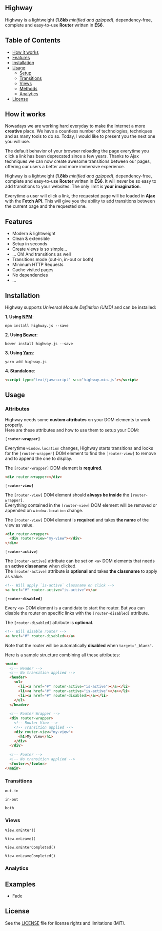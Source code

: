 ## Highway

Highway is a lightweight (**1.8kb** *minified and gzipped*), dependency-free, complete and easy-to-use **Router** written in **ES6**.

## Table of Contents

- [How it works](#how-it-works)
- [Features](#features)
- [Installation](#installation)
- [Usage](#usage)
	- [Setup](#setup)
	- [Transitions](#transitions)
	- [Views](#views)
	- [Methods](#methods)
	- [Analytics](#analytics)
- [License](#license)

## How it works

Nowadays we are working hard everyday to make the Internet a more **creative** place. We have a countless number of technologies, techniques and as many tools to do so. Today, I would like to present you the next one you will use.

The default behavior of your browser reloading the page everytime you click a link has been deprecated since a few years. Thanks to Ajax techniques we can now create awesome transitions between our pages, offering our users a better and more immersive experience.

Highway is a lightweight (**1.8kb** *minified and gzipped*), dependency-free, complete and easy-to-use **Router** written in **ES6**. It will never be so easy to add transitions to your websites. The only limit is **your imagination**.

Everytime a user will click a link, the requested page will be loaded in **Ajax** with the **Fetch API**. This will give you the ability to add transitions between the current page and the requested one.

## Features

- Modern & lightweight
- Clean & extensible
- Setup in seconds
- Create views is so simple...
- ... Oh! And transitions as well
- Transitions mode (out-in, in-out or both)
- Minimum HTTP Requests
- Cache visited pages
- No dependencies
- ...


## Installation

Highway supports *Universal Module Definition (UMD)* and can be installed:

**1. Using [NPM](https://www.npmjs.com/get-npm)**:

```
npm install highway.js --save
```

**2. Using [Bower](https://bower.io/)**:

```
bower install highway.js --save
```

**3. Using [Yarn](https://yarnpkg.com/en/)**:

```
yarn add highway.js
```

**4. Standalone**:

```html
<script type="text/javascript" src="highway.min.js"></script>
```

## Usage
### Attributes

Highway needs some **custom attributes** on your DOM elements to work properly.  
Here are these attributes and how to use them to setup your DOM:

**`[router-wrapper]`**

Everytime `window.location` changes, Highway starts transitions and looks for the `[router-wrapper]` DOM element to find the `[router-view]` to remove and to append the one to display.

The `[router-wrapper]` DOM element is **required**.

```html
<div router-wrapper></div>
```

**`[router-view]`**

The `[router-view]` DOM element should **always be inside** the `[router-wrapper]`.  
Everything contained in the `[router-view]` DOM element will be removed or appended on `window.location` change.
 
The `[router-view]` DOM element is **required** and takes **the name** of the view as value.

```html
<div router-wrapper>
  <div router-view="my-view"></div>
</div>
``` 

**`[router-active]`**

The `[router-active]` attribute can be set on `<a>` DOM elements that needs an **active classname** when clicked.  
The `[router-active]` attribute is **optional** and takes **the classname** to apply as value.

```html
<!-- Will apply `is-active` classname on click -->
<a href="#" router-active="is-active"></a>
``` 

**`[router-disabled]`**

Every `<a>` DOM element is a candidate to start the router. But you can disable the router on specific links with the `[router-disabled]` attribute.

The `[router-disabled]` attribute is **optional**.

```html
<!-- Will disable router -->
<a href="#" router-disabled></a>
```

Note that the router will be automatically **disabled** when `target="_blank"`.

Here is a sample structure combining all these attributes:

```html
<main>
  <!-- Header -->
  <!-- No transition applied -->
  <header>
  	<ul>
  	  <li><a href="#" router-active="is-active"></a></li>
  	  <li><a href="#" router-active="is-active"></a></li>
  	  <li><a href="#" router-disabled></a></li>
  	</ul>
  </header>
  
  <!-- Router Wrapper -->
  <div router-wrapper>
    <!-- Router View -->
    <!-- Transition applied -->
    <div router-view="my-view">
      <h1>My View</h1>
    </div>
  </div>
  
  <!-- Footer -->
  <!-- No transition applied -->
  <footer></footer>
</main>
```

### Transitions
`out-in`

`in-out`

`both`

### Views

`View.onEnter()`

`View.onLeave()`

`View.onEnterCompleted()`

`View.onLeaveCompleted()`

### Analytics

## Examples

- [Fade](https://github.com/Anthodpnt/Highway/tree/master/examples/fade)

## License

See the [LICENSE](https://github.com/Anthodpnt/Highway/blob/master/LICENSE.md) file for license rights and limitations (MIT).